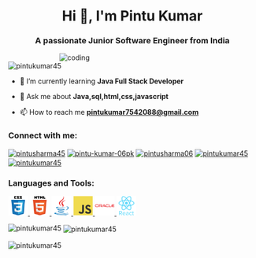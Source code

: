<h1 align="center">Hi 👋, I'm Pintu Kumar</h1>
<h3 align="center">A passionate Junior Software Engineer from India</h3>
<img align="right" alt="coding" width="400" src="https://media1.giphy.com/media/v1.Y2lkPTc5MGI3NjExejJtNG41OTZ4OGs3ZW1zNTA2YmlnODgwazhxaTRzeHdtcmF6cWs0aCZlcD12MV9pbnRlcm5hbF9naWZfYnlfaWQmY3Q9Zw/wLNuW1tCKRiPmDV5Y4/giphy.gif">

<p align="left"> <img src="https://komarev.com/ghpvc/?username=pintukumar45&label=Profile%20views&color=0e75b6&style=flat" alt="pintukumar45" /> </p>

- 🌱 I’m currently learning **Java Full Stack Developer**

- 💬 Ask me about **Java,sql,html,css,javascript**

- 📫 How to reach me **pintukumar7542088@gmail.com**

<h3 align="left">Connect with me:</h3>
<p align="left">
<a href="https://twitter.com/pintusharma45" target="blank"><img align="center" src="https://raw.githubusercontent.com/rahuldkjain/github-profile-readme-generator/master/src/images/icons/Social/twitter.svg" alt="pintusharma45" height="30" width="40" /></a>
<a href="https://linkedin.com/in/pintu-kumar-06pk" target="blank"><img align="center" src="https://raw.githubusercontent.com/rahuldkjain/github-profile-readme-generator/master/src/images/icons/Social/linked-in-alt.svg" alt="pintu-kumar-06pk" height="30" width="40" /></a>
<a href="https://instagram.com/pintusharma06" target="blank"><img align="center" src="https://raw.githubusercontent.com/rahuldkjain/github-profile-readme-generator/master/src/images/icons/Social/instagram.svg" alt="pintusharma06" height="30" width="40" /></a>
<a href="https://www.hackerrank.com/pintukumar45" target="blank"><img align="center" src="https://raw.githubusercontent.com/rahuldkjain/github-profile-readme-generator/master/src/images/icons/Social/hackerrank.svg" alt="pintukumar45" height="30" width="40" /></a>
<a href="https://www.leetcode.com/pintukumar45" target="blank"><img align="center" src="https://raw.githubusercontent.com/rahuldkjain/github-profile-readme-generator/master/src/images/icons/Social/leet-code.svg" alt="pintukumar45" height="30" width="40" /></a>
</p>

<h3 align="left">Languages and Tools:</h3>
<p align="left"> <a href="https://www.w3schools.com/css/" target="_blank" rel="noreferrer"> <img src="https://raw.githubusercontent.com/devicons/devicon/master/icons/css3/css3-original-wordmark.svg" alt="css3" width="40" height="40"/> </a> <a href="https://www.w3.org/html/" target="_blank" rel="noreferrer"> <img src="https://raw.githubusercontent.com/devicons/devicon/master/icons/html5/html5-original-wordmark.svg" alt="html5" width="40" height="40"/> </a> <a href="https://www.java.com" target="_blank" rel="noreferrer"> <img src="https://raw.githubusercontent.com/devicons/devicon/master/icons/java/java-original.svg" alt="java" width="40" height="40"/> </a> <a href="https://developer.mozilla.org/en-US/docs/Web/JavaScript" target="_blank" rel="noreferrer"> <img src="https://raw.githubusercontent.com/devicons/devicon/master/icons/javascript/javascript-original.svg" alt="javascript" width="40" height="40"/> </a> <a href="https://www.oracle.com/" target="_blank" rel="noreferrer"> <img src="https://raw.githubusercontent.com/devicons/devicon/master/icons/oracle/oracle-original.svg" alt="oracle" width="40" height="40"/> </a> <a href="https://reactjs.org/" target="_blank" rel="noreferrer"> <img src="https://raw.githubusercontent.com/devicons/devicon/master/icons/react/react-original-wordmark.svg" alt="react" width="40" height="40"/> </a> </p>

<p><img align="left" src="https://github-readme-stats.vercel.app/api/top-langs?username=pintukumar45&show_icons=true&locale=en&layout=compact" alt="pintukumar45" /></p>

<p>&nbsp;<img align="center" src="https://github-readme-stats.vercel.app/api?username=pintukumar45&show_icons=true&locale=en" alt="pintukumar45" /></p>

<p><img align="center" src="https://github-readme-streak-stats.herokuapp.com/?user=pintukumar45&" alt="pintukumar45" /></p>

